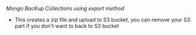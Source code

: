 *Mongo BacKup Collections using export method*

- This creates a zip file and upload to S3 bucket, you can remove your S3 part if you don't want to back to S3 bucket
